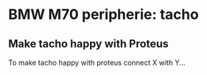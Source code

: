 # BMW M70 peripherie: tacho #

## Make tacho happy with Proteus ##

To make tacho happy with proteus connect X with Y...
